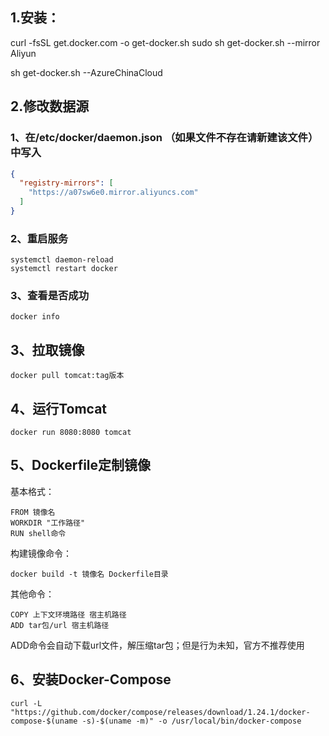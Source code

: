 ## 1.安装：

curl -fsSL get.docker.com -o get-docker.sh
sudo sh get-docker.sh --mirror Aliyun

sh get-docker.sh --AzureChinaCloud



## 2.修改数据源

### 1、在/etc/docker/daemon.json （如果文件不存在请新建该文件） 中写入

~~~ json
{
  "registry-mirrors": [
    "https://a07sw6e0.mirror.aliyuncs.com"
  ]
}
~~~



### 2、重启服务

~~~ shell
systemctl daemon-reload
systemctl restart docker
~~~



### 3、查看是否成功

~~~ shell
docker info
~~~



## 3、拉取镜像

~~~
docker pull tomcat:tag版本
~~~



## 4、运行Tomcat

~~~
docker run 8080:8080 tomcat
~~~



## 5、Dockerfile定制镜像

基本格式：

~~~shell
FROM 镜像名
WORKDIR "工作路径"
RUN shell命令
~~~

构建镜像命令：

~~~shell
docker build -t 镜像名 Dockerfile目录
~~~

其他命令：

~~~shell
COPY 上下文环境路径 宿主机路径
ADD tar包/url 宿主机路径
~~~



ADD命令会自动下载url文件，解压缩tar包；但是行为未知，官方不推荐使用

## 6、安装Docker-Compose

~~~shell
curl -L "https://github.com/docker/compose/releases/download/1.24.1/docker-compose-$(uname -s)-$(uname -m)" -o /usr/local/bin/docker-compose
~~~

